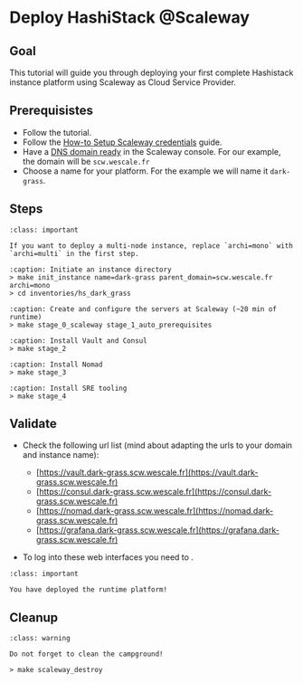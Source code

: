 # Deploy HashiStack @Scaleway

## Goal

This tutorial will guide you through deploying your first complete Hashistack instance
platform using Scaleway as Cloud Service Provider.

## Prerequisistes

* Follow the [](/tutorials/setup_workspace.md) tutorial.
* Follow the [How-to Setup Scaleway credentials](/howto/init_scw.md) guide.
* Have a [DNS domain ready](https://www.scaleway.com/en/docs/network/domains-and-dns/how-to/add-external-domain/) in the Scaleway console.
For our example, the domain will be `scw.wescale.fr`
* Choose a name for your platform. For the example we will name it `dark-grass`.


## Steps

```{admonition} Cluster size matters
:class: important

If you want to deploy a multi-node instance, replace `archi=mono` with `archi=multi` in the first step.
```

```{code-block}
:caption: Initiate an instance directory
> make init_instance name=dark-grass parent_domain=scw.wescale.fr archi=mono
> cd inventories/hs_dark_grass
```

```{code-block}
:caption: Create and configure the servers at Scaleway (~20 min of runtime)
> make stage_0_scaleway stage_1_auto_prerequisites
```

```{code-block}
:caption: Install Vault and Consul
> make stage_2
```

```{code-block}
:caption: Install Nomad
> make stage_3
```

```{code-block}
:caption: Install SRE tooling
> make stage_4
```

## Validate

* Check the following url list (mind about adapting the urls to your domain and instance name):

    * [https://vault.dark-grass.scw.wescale.fr](https://vault.dark-grass.scw.wescale.fr)
    * [https://consul.dark-grass.scw.wescale.fr](https://consul.dark-grass.scw.wescale.fr)
    * [https://nomad.dark-grass.scw.wescale.fr](https://nomad.dark-grass.scw.wescale.fr)
    * [https://grafana.dark-grass.scw.wescale.fr](https://grafana.dark-grass.scw.wescale.fr)

* To log into these web interfaces you need to [](/howto/find_root_tokens.md).


```{admonition} Achievement Unlocked
:class: important

You have deployed the runtime platform!
```

## Cleanup

```{admonition} Boy-scout rule
:class: warning

Do not forget to clean the campground!
```

```{code-block}
> make scaleway_destroy
```


